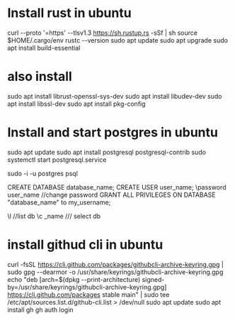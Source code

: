 # Install rust in ubuntu
curl --proto '=https' --tlsv1.3 https://sh.rustup.rs -sSf | sh
source $HOME/.cargo/env
rustc --version
sudo apt update
sudo apt upgrade
sudo apt install build-essential

# also install
sudo apt install librust-openssl-sys-dev
sudo apt install libudev-dev
sudo apt install libssl-dev
sudo apt install pkg-config


# Install and start postgres in ubuntu
sudo apt update
sudo apt install postgresql postgresql-contrib 
sudo systemctl start postgresql.service

sudo -i -u postgres
psql

CREATE DATABASE database_name;
CREATE  USER user_name;
\password user_name //change password
GRANT ALL PRIVILEGES ON DATABASE "database_name" to my_username;

\l //list db
\c _name /// select db


# install githud cli in ubuntu
curl -fsSL https://cli.github.com/packages/githubcli-archive-keyring.gpg | sudo gpg --dearmor -o /usr/share/keyrings/githubcli-archive-keyring.gpg
echo "deb [arch=$(dpkg --print-architecture) signed-by=/usr/share/keyrings/githubcli-archive-keyring.gpg] https://cli.github.com/packages stable main" | sudo tee /etc/apt/sources.list.d/github-cli.list > /dev/null
sudo apt update
sudo apt install gh
gh auth login